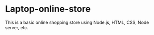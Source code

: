 # Laptop-online-store
This is a basic online shopping store using Node.js, HTML, CSS, Node server, etc. 
